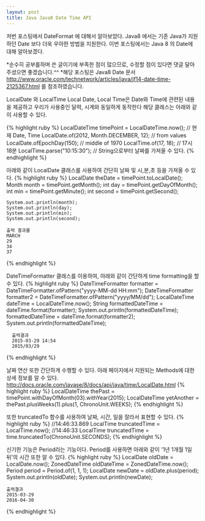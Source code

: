 ```yaml
---
layout: post
title: Java Java8 Date Time API
---
```

저번 포스팅에서 DateFormat 에 대해서 알아보았다.
Java8 에서는 기존 Java가 지원하던 Date 보다 더욱 우아한 방법을 지원한다.
이번 포스팅에서는 Java 8 의 Date에 대해 알아보겠다.

*순수히 공부를하며 쓴 글이기에 부족한 점이 많으므로, 수정할 점이 있다면 댓글 달아주셨으면 좋겠습니다.^^
*해당 포스팅은 Java8 Date 문서 http://www.oracle.com/technetwork/articles/java/jf14-date-time-2125367.html 를 참조하였습니다.


LocalDate 와 LocalTime
Local Date, Local Time은 Date와 Time에 관련된 내용을 제공하고 우리가 사용중인 달력, 시계와 동일하게 동작한다
해당 클래스는 아래와 같이 사용할 수 있다.

{% highlight ruby %}
    LocalDateTime timePoint = LocalDateTime.now(); // 현재 Date, Time
    LocalDate.of(2012, Month.DECEMBER, 12); // from values
    LocalDate.ofEpochDay(150); // middle of 1970
    LocalTime.of(17, 18); // 17시 18분
    LocalTime.parse("10:15:30"); // String으로부터 날짜를 가져올 수 있다.
{% endhighlight %}

아래와 같이 LocalDate 클래스를 사용하여 간단히 날짜 및 시,분,초 등을 가져올 수 있다.
{% highlight ruby %}
    LocalDate theDate = timePoint.toLocalDate();
    Month month = timePoint.getMonth();
    int day = timePoint.getDayOfMonth();
    int min = timePoint.getMinute();
    int second = timePoint.getSecond();

    System.out.println(month);
    System.out.println(day);
    System.out.println(min);
    System.out.println(second);

    출력 결과물
    MARCH
    29
    34
    37
{% endhighlight %}

DateTimeFormatter 클래스를 이용하여, 아래와 같이 간단하게 time formatting을 할 수 있다.
{% highlight ruby %}
      DateTimeFormatter formatter = DateTimeFormatter.ofPattern("yyyy-MM-dd HH:mm");
      DateTimeFormatter formatter2 = DateTimeFormatter.ofPattern("yyyy/MM/dd");
      LocalDateTime dateTime = LocalDateTime.now();
      String formattedDateTime = dateTime.format(formatter);
      System.out.println(formattedDateTime);
      formattedDateTime = dateTime.format(formatter2);
      System.out.println(formattedDateTime);


      출력결과
      2015-03-29 14:54
      2015/03/29
{% endhighlight %}

날짜 연산 또한 간단하게 수행할 수 있다.
아래 페이지에서 지원되는 Methods에 대한 상세 정보를 알 수 있다.
http://docs.oracle.com/javase/8/docs/api/java/time/LocalDate.html
{% highlight ruby %}
    LocalDateTime thePast = timePoint.withDayOfMonth(03).withYear(2015);
    LocalDateTime yetAnother = thePast.plusWeeks(1).plus(1, ChronoUnit.WEEKS);
{% endhighlight %}

또한 truncatedTo 함수를 사용하여 날짜, 시간, 일을 잘라서 표현할 수 있다.
{% highlight ruby %}
//14:46:33.869
LocalTime truncatedTime = LocalTime.now();
//14:46:33
LocalTime truncatedTime = time.truncatedTo(ChronoUnit.SECONDS);
{% endhighlight %}

신기한 기능은 Period라는 기능이다.
Period를 사용하면 아래와 같이 '1년 1개월 1일 뒤'의 시간 또한 알 수 있다.
{% highlight ruby %}
    LocalDate oldDate = LocalDate.now();
    ZonedDateTime oldDateTime = ZonedDateTime.now();
    Period period = Period.of(1, 1, 1);
    LocalDate newDate = oldDate.plus(period);
    System.out.println(oldDate);
    System.out.println(newDate);

    출력결과
    2015-03-29
    2016-04-30
{% endhighlight %}

